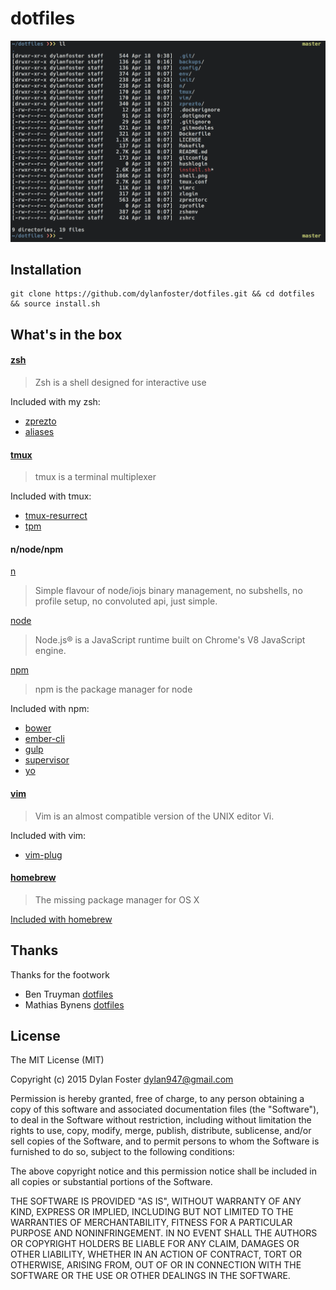 # dotfiles

![](/shell.png)

## Installation

```shell
git clone https://github.com/dylanfoster/dotfiles.git && cd dotfiles && source install.sh
```

## What's in the box

#### [zsh](http://www.zsh.org/)

> Zsh is a shell designed for interactive use

Included with my zsh:

 -  [zprezto](https://github.com/sorin-ionescu/prezto)
 -  [aliases](https://github.com/dylanfoster/dotfiles/blob/master/zshrc)

#### [tmux](https://tmux.github.io/)

> tmux is a terminal multiplexer

Included with tmux:
  
  - [tmux-resurrect](https://github.com/tmux-plugins/tmux-resurrect)
  - [tpm](https://github.com/tmux-plugins/tpm)

#### n/node/npm

[n](https://github.com/tj/n)

> Simple flavour of node/iojs binary management, no subshells, no profile setup, no convoluted api, just simple.

[node](https://nodejs.org)

> Node.js® is a JavaScript runtime built on Chrome's V8 JavaScript engine.

[npm](https://npmjs.com)

> npm is the package manager for node

Included with npm:

  - [bower](http://bower.io/)
  - [ember-cli](http://www.ember-cli.com/)
  - [gulp](http://gulpjs.com/)
  - [supervisor](https://github.com/petruisfan/node-supervisor)
  - [yo](http://yeoman.io/)

#### [vim](https://github.com/vim/vim)

> Vim is an almost compatible version of the UNIX editor Vi.

Included with vim:

  - [vim-plug](https://github.com/junegunn/vim-plug)

#### [homebrew](http://brew.sh/)

> The missing package manager for OS X

[Included with homebrew](https://github.com/dylanfoster/dotfiles/blob/master/init/brew.sh)

## Thanks

Thanks for the footwork

 - Ben Truyman [dotfiles](https://github.com/bentruyman/dotfiles)
 - Mathias Bynens [dotfiles](https://github.com/mathiasbynens/dotfiles)

## License

The MIT License (MIT)

Copyright (c) 2015 Dylan Foster <dylan947@gmail.com>

Permission is hereby granted, free of charge, to any person obtaining a copy
of this software and associated documentation files (the "Software"), to deal
in the Software without restriction, including without limitation the rights
to use, copy, modify, merge, publish, distribute, sublicense, and/or sell
copies of the Software, and to permit persons to whom the Software is
furnished to do so, subject to the following conditions:

The above copyright notice and this permission notice shall be included in
all copies or substantial portions of the Software.

THE SOFTWARE IS PROVIDED "AS IS", WITHOUT WARRANTY OF ANY KIND, EXPRESS OR
IMPLIED, INCLUDING BUT NOT LIMITED TO THE WARRANTIES OF MERCHANTABILITY,
FITNESS FOR A PARTICULAR PURPOSE AND NONINFRINGEMENT. IN NO EVENT SHALL THE
AUTHORS OR COPYRIGHT HOLDERS BE LIABLE FOR ANY CLAIM, DAMAGES OR OTHER
LIABILITY, WHETHER IN AN ACTION OF CONTRACT, TORT OR OTHERWISE, ARISING FROM,
OUT OF OR IN CONNECTION WITH THE SOFTWARE OR THE USE OR OTHER DEALINGS IN
THE SOFTWARE.
